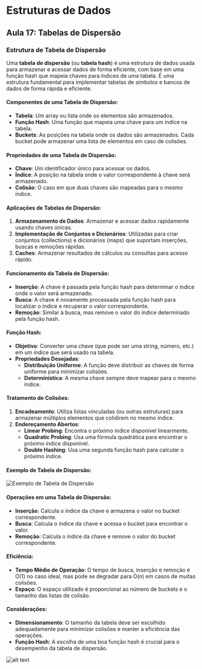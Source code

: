# **Estruturas de Dados**

## **Aula 17: Tabelas de Dispersão**

### **Estrutura de Tabela de Dispersão**

Uma **tabela de dispersão** (ou **tabela hash**) é uma estrutura de dados usada para armazenar e acessar dados de forma eficiente, com base em uma função hash que mapeia chaves para índices de uma tabela. É uma estrutura fundamental para implementar tabelas de símbolos e bancos de dados de forma rápida e eficiente. 

#### Componentes de uma Tabela de Dispersão:
- **Tabela**: Um array ou lista onde os elementos são armazenados.
- **Função Hash**: Uma função que mapeia uma chave para um índice na tabela.
- **Buckets**: As posições na tabela onde os dados são armazenados. Cada bucket pode armazenar uma lista de elementos em caso de colisões.

#### Propriedades de uma Tabela de Dispersão:
- **Chave**: Um identificador único para acessar os dados.
- **Índice**: A posição na tabela onde o valor correspondente à chave será armazenado.
- **Colisão**: O caso em que duas chaves são mapeadas para o mesmo índice. 

#### Aplicações de Tabelas de Dispersão:
1. **Armazenamento de Dados**: Armazenar e acessar dados rapidamente usando chaves únicas.
2. **Implementação de Conjuntos e Dicionários**: Utilizadas para criar conjuntos (collections) e dicionários (maps) que suportam inserções, buscas e remoções rápidas.
3. **Caches**: Armazenar resultados de cálculos ou consultas para acesso rápido.

#### Funcionamento da Tabela de Dispersão:
- **Inserção**: A chave é passada pela função hash para determinar o índice onde o valor será armazenado.
- **Busca**: A chave é novamente processada pela função hash para localizar o índice e recuperar o valor correspondente.
- **Remoção**: Similar à busca, mas remove o valor do índice determinado pela função hash.

#### Função Hash:
- **Objetivo**: Converter uma chave (que pode ser uma string, número, etc.) em um índice que será usado na tabela.
- **Propriedades Desejadas**:
  - **Distribuição Uniforme**: A função deve distribuir as chaves de forma uniforme para minimizar colisões.
  - **Determinística**: A mesma chave sempre deve mapear para o mesmo índice.

#### Tratamento de Colisões:
1. **Encadeamento**: Utiliza listas vinculadas (ou outras estruturas) para armazenar múltiplos elementos que colidirem no mesmo índice.
2. **Endereçamento Abertos**:
   - **Linear Probing**: Encontra o próximo índice disponível linearmente.
   - **Quadratic Probing**: Usa uma fórmula quadrática para encontrar o próximo índice disponível.
   - **Double Hashing**: Usa uma segunda função hash para calcular o próximo índice.

#### Exemplo de Tabela de Dispersão:
![Exemplo de Tabela de Dispersão](assets/image-11.png)

#### Operações em uma Tabela de Dispersão:
- **Inserção**: Calcula o índice da chave e armazena o valor no bucket correspondente.
- **Busca**: Calcula o índice da chave e acessa o bucket para encontrar o valor.
- **Remoção**: Calcula o índice da chave e remove o valor do bucket correspondente.

#### Eficiência:
- **Tempo Médio de Operação**: O tempo de busca, inserção e remoção é O(1) no caso ideal, mas pode se degradar para O(n) em casos de muitas colisões.
- **Espaço**: O espaço utilizado é proporcional ao número de buckets e o tamanho das listas de colisão.

#### Considerações:
- **Dimensionamento**: O tamanho da tabela deve ser escolhido adequadamente para minimizar colisões e manter a eficiência das operações.
- **Função Hash**: A escolha de uma boa função hash é crucial para o desempenho da tabela de dispersão.

![alt text](assets/image-12.png)

